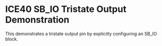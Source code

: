 # ICE40 SB_IO Tristate Output Demonstration

This demonstrates a tristate output pin by  explicitly configuring
an SB_IO block.
